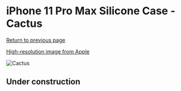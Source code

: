 # iPhone 11 Pro Max Silicone Case - Cactus

[Return to previous page](/iphone_11)

[High-resolution image from Apple](https://store.storeimages.cdn-apple.com/8756/as-images.apple.com/is/MY1G2?wid=4500&hei=4500&fmt=png)

<div style="width: 512px"><img src="/almost_uncompressed/MY1G2.webp" alt="Cactus"></div>

## Under construction
